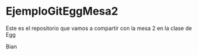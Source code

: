# EjemploGitEggMesa2
Este es el repositorio que vamos a compartir con la mesa 2 en la clase de Egg

Bian